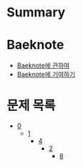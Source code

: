 # Summary

# Baeknote

- [Baeknote에 관하여](./README.typ)
- [Baeknote에 기여하기](./CONTRIBUTING.typ)

# 문제 목록

- [0]()
  - [1]()
    - [4]()
      - [2]()
        - [8](./problems/0/1/4/2/8.typ)
